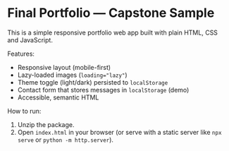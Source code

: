 # Final Portfolio — Capstone Sample
This is a simple responsive portfolio web app built with plain HTML, CSS and JavaScript.

Features:
- Responsive layout (mobile-first)
- Lazy-loaded images (`loading="lazy"`)
- Theme toggle (light/dark) persisted to `localStorage`
- Contact form that stores messages in `localStorage` (demo)
- Accessible, semantic HTML

How to run:
1. Unzip the package.
2. Open `index.html` in your browser (or serve with a static server like `npx serve` or `python -m http.server`).
